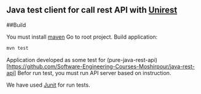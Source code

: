 ## Java test client for call rest API with [Unirest](http://kong.github.io/unirest-java)


##Build

You must install [maven](https://maven.apache.org/)
Go to root project.
Build application:

```bash
mvn test
```

Application developed as some test for (pure-java-rest-api)[https://github.com/Software-Engineering-Courses-Moshirpour/java-rest-api]
Befor run test, you must run API server based on instruction.

We have used [Junit](https://junit.org/junit5) for run tests.